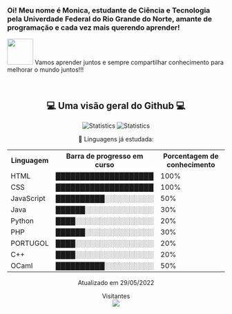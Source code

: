 ### Oi! Meu nome é Monica, estudante de Ciência e Tecnologia pela Univerdade Federal do Rio Grande do Norte, amante de programação e cada vez mais querendo aprender! 
<img src="https://media.giphy.com/media/LnQjpWaON8nhr21vNW/giphy.gif" width="60"> Vamos aprender juntos e sempre compartilhar conhecimento para melhorar o mundo juntos!!! 

</br>
<h2 align="center">💻 Uma visão geral do Github 💻</h2>
<p align="center">
<img src=https://github-readme-stats.vercel.app/api?username=monicalpaiva&theme=merko&show_icons=true alt="Statistics"/>
<img src="https://github-readme-stats.vercel.app/api/top-langs/?username=monicalpaiva&show_icons=true&title_color=fff&icon_color=79ff97&text_color=fefefe&bg_color=151515" alt="Statistics"/>
</p>

<p align="center"> 💬 Linguagens já estudada: </p>
<table align="center">
    <tr>
        <th>Linguagem</th>
        <th>Barra de progresso em curso</th>
        <th>Porcentagem de conhecimento</th>
    </tr>
    <tr>
        <td>HTML</td>
        <td>████████████████████</td>
        <td>100%</td>
    </tr>
    <tr>
        <td>CSS</td>
        <td>████████████████████</td>
        <td>100%</td>
    </tr>
      <tr>
        <td>JavaScript</td>
        <td>██████████░░░░░░░░░░</td>
        <td>50%</td>
    </tr>
    <tr>
        <td>Java</td>
        <td>██████░░░░░░░░░░░░░░</td>
        <td>30%</td>
    </tr>
      <tr>
        <td>Python</td>
        <td>████░░░░░░░░░░░░░░░░</td>
        <td>20%</td>
    </tr>
    <tr>
        <td>PHP</td>
        <td>██████░░░░░░░░░░░░░░</td>
        <td>30%</td>
    </tr>
      <tr>
        <td>PORTUGOL</td>
        <td>████░░░░░░░░░░░░░░░░</td>
        <td>20%</td>
    </tr>
    <tr>
        <td>C++</td>
        <td>████░░░░░░░░░░░░░░░░</td>
        <td>20%</td>
    </tr>
    <tr>
      <td>OCaml</td>
      <td>██████████░░░░░░░░░░</td>
      <td>50%</td>
    </tr>
</table>
<p  align="center"> Atualizado em 29/05/2022

<p align="center"> 
  Visitantes<br>
  <img src="https://profile-counter.glitch.me/monicalpaiva/count.svg"/>
</p>
